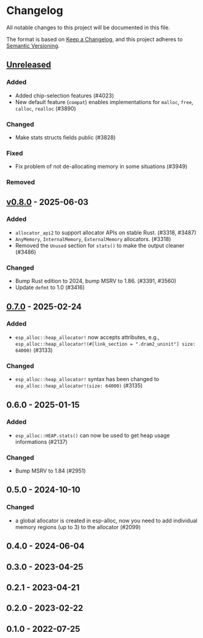 # Changelog

All notable changes to this project will be documented in this file.

The format is based on [Keep a Changelog](https://keepachangelog.com/en/1.0.0/),
and this project adheres to [Semantic Versioning](https://semver.org/spec/v2.0.0.html).

## [Unreleased]

### Added

- Added chip-selection features (#4023)
- New default feature (`compat`) enables implementations for `malloc`, `free`, `calloc`, `realloc` (#3890)

### Changed

- Make stats structs fields public (#3828)

### Fixed

- Fix problem of not de-allocating memory in some situations (#3949)

### Removed


## [v0.8.0] - 2025-06-03

### Added

- `allocator_api2` to support allocator APIs on stable Rust. (#3318, #3487)
- `AnyMemory`, `InternalMemory`, `ExternalMemory` allocators. (#3318)
- Removed the `Unused` section for `stats()` to make the output cleaner (#3486)

### Changed

- Bump Rust edition to 2024, bump MSRV to 1.86. (#3391, #3560)
- Update `defmt` to 1.0 (#3416)

## [0.7.0] - 2025-02-24

### Added

- `esp_alloc::heap_allocator!` now accepts attributes, e.g., `esp_alloc::heap_allocator!(#[link_section = ".dram2_uninit"] size: 64000)` (#3133)

### Changed

- `esp_alloc::heap_allocator!` syntax has been changed to `esp_alloc::heap_allocator!(size: 64000)` (#3135)

## 0.6.0 - 2025-01-15

### Added

- `esp_alloc::HEAP.stats()` can now be used to get heap usage informations (#2137)

### Changed

- Bump MSRV to 1.84 (#2951)

## 0.5.0 - 2024-10-10

### Changed

- a global allocator is created in esp-alloc, now you need to add individual memory regions (up to 3) to the allocator (#2099)

## 0.4.0 - 2024-06-04

## 0.3.0 - 2023-04-25

## 0.2.1 - 2023-04-21

## 0.2.0 - 2023-02-22

## 0.1.0 - 2022-07-25

[0.7.0]: https://github.com/esp-rs/esp-hal/releases/tag/esp-alloc-v0.7.0
[v0.8.0]: https://github.com/esp-rs/esp-hal/compare/esp-alloc-v0.7.0...esp-alloc-v0.8.0
[Unreleased]: https://github.com/esp-rs/esp-hal/compare/esp-alloc-v0.8.0...HEAD
